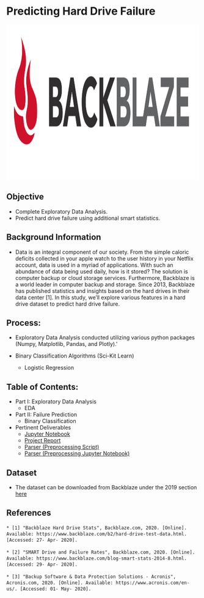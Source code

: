 # Predicting Hard Drive Failure

<p align="center">
  <img width="600" height="406" src="assets/Backblaze_logo.png">
</p>


## Objective
* Complete Exploratory Data Analysis.
* Predict hard drive failure using additional smart statistics.

## Background Information
* Data is an integral component of our society. From the simple caloric deficits collected in your apple watch to the user history in your Netflix account, data is used in a myriad of applications. With such an abundance of data being used daily, how is it stored? The solution is computer backup or cloud storage services. Furthermore, Backblaze is a world leader in computer backup and storage.  Since 2013, Backblaze has published statistics and insights based on the hard drives in their data center [1].  In this study, we’ll explore various features in a hard drive dataset to predict hard drive failure.

## Process:
* Exploratory Data Analysis conducted utilizing various python packages (Numpy, Matplotlib, Pandas, and Plotly).'

* Binary Classification Algorithms (Sci-Kit Learn)
    * Logistic Regression

## Table of Contents:
* Part I: Exploratory Data Analysis
    * EDA
* Part II: Failure Prediction
    * Binary Classification
* Pertinent Deliverables
	* [Jupyter Notebook](https://github.com/SulmanK/Predicting-Hard-Drive-Failure/blob/master/Backblaze.ipynb)
	* [Project Report](https://github.com/SulmanK/Predicting-Hard-Drive-Failure/blob/master/Predicting%20Hard%20Drive%20Failure_Report.pdf)
	* [Parser (Preprocessing Script)](https://github.com/SulmanK/Predicting-Hard-Drive-Failure/blob/master/Backblaze-parser.py)
	* [Parser (Preprocessing Jupyter Notebook)](https://github.com/SulmanK/Predicting-Hard-Drive-Failure/blob/master/Preprocessing.ipynb)
	
## Dataset
* The dataset can be downloaded from Backblaze under the 2019 section [here](https://www.backblaze.com/b2/hard-drive-test-data.html#downloading-the-raw-hard-drive-test-data)


	
## References
	* [1] "Backblaze Hard Drive Stats", Backblaze.com, 2020. [Online]. Available: https://www.backblaze.com/b2/hard-drive-test-data.html. [Accessed: 27- Apr- 2020].

	* [2] "SMART Drive and Failure Rates", Backblaze.com, 2020. [Online]. Available: https://www.backblaze.com/blog-smart-stats-2014-8.html. [Accessed: 29- Apr- 2020].

	* [3] "Backup Software & Data Protection Solutions - Acronis", Acronis.com, 2020. [Online]. Available: https://www.acronis.com/en-us/. [Accessed: 01- May- 2020].
